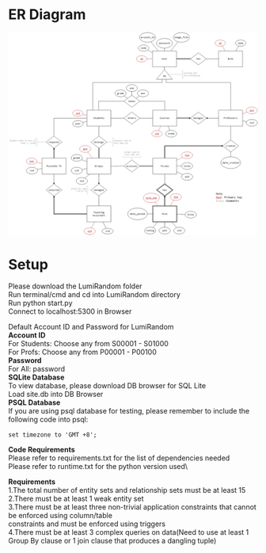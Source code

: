 # ER Diagram
![ER Diagram](https://github.com/joelczk/CS2102-Project/blob/v1.1/ER%20Diagram.jpg)

# Setup

Please download the LumiRandom folder\
Run terminal/cmd and cd into LumiRandom directory\
Run python start.py\
Connect to localhost:5300 in Browser

Default Account ID and Password for LumiRandom\
**Account ID**\
For Students: Choose any from S00001 - S01000\
For Profs: Choose any from P00001 - P00100\
**Password**\
For All: password\
**SQLite Database**\
To view database, please download DB browser for SQL Lite\
Load site.db into DB Browser\
**PSQL Database**\
If you are using psql database for testing, please remember to include the following code into psql:
```
set timezone to 'GMT +8';
```
**Code Requirements**\
Please refer to requirements.txt for the list of dependencies needed\
Please refer to runtime.txt for the python version used\

**Requirements**\
1.The total number of entity sets and relationship sets must be at least 15\
2.There must be at least 1 weak entity set\
3.There must be at least three non-trivial application constraints that cannot be enforced using column/table\
constraints and must be enforced using triggers\
4.There must be at least 3 complex queries on data(Need to use at least 1 Group By clause or 1 join clause that produces a dangling tuple)



